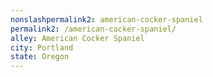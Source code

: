 ```yaml
---
﻿nonslashpermalink2: american-cocker-spaniel
permalink2: /american-cocker-spaniel/
alley: American Cocker Spaniel
city: Portland
state: Oregon
---
```

